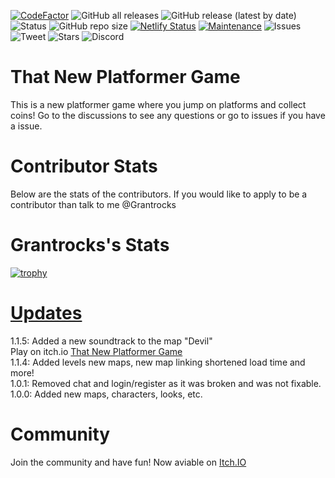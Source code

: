 [![CodeFactor](https://www.codefactor.io/repository/github/grantrocks/that-new-platformer-game/badge)](https://www.codefactor.io/repository/github/grantrocks/that-new-platformer-game)
![GitHub all releases](https://img.shields.io/github/downloads/Grantrocks/That-New-Platformer-Game/total)
![GitHub release (latest by date)](https://img.shields.io/github/v/release/Grantrocks/That-New-Platformer-Game)
![Status](https://badgen.net/github/status/Grantrocks/That-New-Platformer-Game)
![GitHub repo size](https://img.shields.io/github/repo-size/Grantrocks/That-New-Platformer-Game?label=Size)
[![Netlify Status](https://api.netlify.com/api/v1/badges/aa6d8c95-1f2f-435b-813a-42b618ab46a5/deploy-status)](https://app.netlify.com/sites/tnpg/deploys)
[![Maintenance](https://img.shields.io/badge/Maintained%3F-yes-green.svg)](https://GitHub.com/Grantrocks/Tha-New-Platformer-Game/commit-activity)
![Issues](https://img.shields.io/github/issues/Grantrocks/That-New-Platformer-Game)
![Tweet](https://img.shields.io/twitter/url?url=https%3A%2F%2Fgithub.com%2FGrantrocks%2FThat-New-Platformer-Game)
![Stars](https://img.shields.io/github/stars/Grantrocks/That-New-Platformer-Game)
![Discord](https://img.shields.io/discord/897977677120684102)
# That New Platformer Game
This is a new platformer game where you jump on platforms and collect coins!
Go to the discussions to see any questions or go to issues if you have a issue.
# Contributor Stats
Below are the stats of the contributors. If you would like to apply to be a contributor than talk to me @Grantrocks
# Grantrocks's Stats
[![trophy](https://github-profile-trophy.vercel.app/?username=Grantrocks&theme=radical)](https://github.com/ryo-ma/github-profile-trophy)
<br>
# <a href="https://github.com/Grantrocks/That-New-Platformer-Game/releases">Updates</a>
1.1.5: Added a new soundtrack to the map "Devil"
<br>
Play on itch.io <a href="https://grantrocks.itch.io/that-new-platformer-game">That New Platformer Game</a>
<br>
1.1.4: Added levels new maps, new map linking shortened load time and more!
<br>
1.0.1: Removed chat and login/register as it was broken and was not fixable.
<br>
1.0.0: Added new maps, characters, looks, etc.

# Community
Join the community and have fun! Now aviable on <a href="https://grantrocks.itch.io/that-new-platformer-game">Itch.IO</a>
